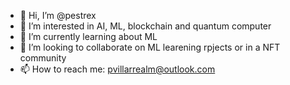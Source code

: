 - 👋 Hi, I’m @pestrex
- 👀 I’m interested in AI, ML, blockchain and quantum computer
- 🌱 I’m currently learning about ML
- 💞️ I’m looking to collaborate on ML learening rpjects or in a NFT community
- 📫 How to reach me: pvillarrealm@outlook.com

<!---
pestrex/pestrex is a ✨ special ✨ repository because its `README.md` (this file) appears on your GitHub profile.
You can click the Preview link to take a look at your changes.
--->
